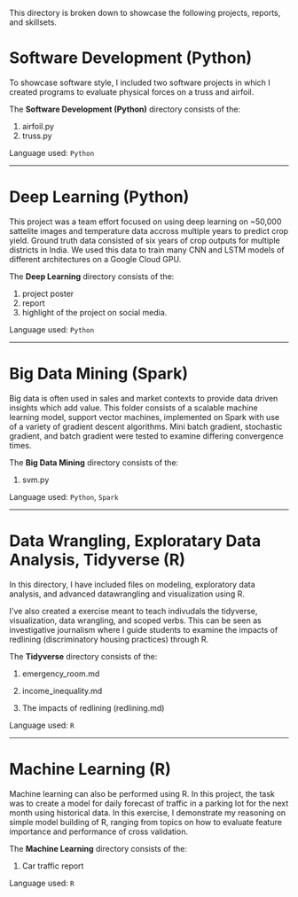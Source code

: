 This directory is broken down to showcase the following projects, reports, and skillsets.

Software Development (Python)
=============================

To showcase software style, I included two software projects in which I created programs to evaluate physical forces on a truss and airfoil.

The **Software Development (Python)** directory consists of the:

1.  airfoil.py
2.  truss.py

Language used: `Python`

------------------------------------------------------------------------

Deep Learning (Python)
======================

This project was a team effort focused on using deep learning on ~50,000 sattelite images and temperature data accross multiple years to predict crop yield. Ground truth data consisted of six years of crop outputs for multiple districts in India. We used this data to train many CNN and LSTM models of different architectures on a Google Cloud GPU.

The **Deep Learning** directory consists of the:

1.  project poster
2.  report
3.  highlight of the project on social media.

Language used: `Python`

------------------------------------------------------------------------

Big Data Mining (Spark)
=======================

Big data is often used in sales and market contexts to provide data driven insights which add value. This folder consists of a scalable machine learning model, support vector machines, implemented on Spark with use of a variety of gradient descent algorithms. Mini batch gradient, stochastic gradient, and batch gradient were tested to examine differing convergence times.

The **Big Data Mining** directory consists of the:

1.  svm.py

Language used: `Python`, `Spark`

------------------------------------------------------------------------

Data Wrangling, Exploratary Data Analysis, Tidyverse (R)
========================================================

In this directory, I have included files on modeling, exploratory data analysis, and advanced datawrangling and visualization using R.

I've also created a exercise meant to teach indivudals the tidyverse, visualization, data wrangling, and scoped verbs. This can be seen as investigative journalism where I guide students to examine the impacts of redlining (discriminatory housing practices) through R.

The **Tidyverse** directory consists of the:

1.  emergency\_room.md

2.  income\_inequality.md

3.  The impacts of redlining (redlining.md)

Language used: `R`

------------------------------------------------------------------------

Machine Learning (R)
====================

Machine learning can also be performed using R. In this project, the task was to create a model for daily forecast of traffic in a parking lot for the next month using historical data. In this exercise, I demonstrate my reasoning on simple model building of R, ranging from topics on how to evaluate feature importance and performance of cross validation.

The **Machine Learning** directory consists of the:

1.  Car traffic report

Language used: `R`
